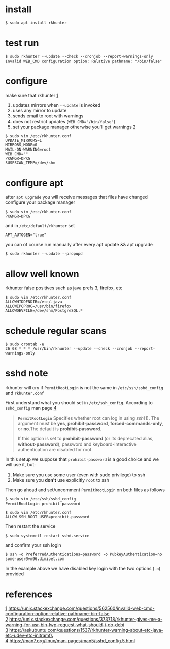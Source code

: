 # install
```
$ sudo apt install rkhunter
```
# test run
```
$ sudo rkhunter --update --check --cronjob --report-warnings-only
Invalid WEB_CMD configuration option: Relative pathname: "/bin/false"
```

# configure
make sure that rkhunter [1]  

1. updates mirrors when `--update` is invoked
2. uses any mirror to update
3. sends email to root with warnings
4. does not restrict updates (`WEB_CMD="/bin/false"`)
5. set your package manager otherwise you'll get warnings [2]

```
$ sudo vim /etc/rkhunter.conf
UPDATE_MIRRORS=1
MIRRORS_MODE=0
MAIL-ON-WARNING=root
WEB_CMD=""
PKGMGR=DPKG
SUSPSCAN_TEMP=/dev/shm
```

# configure apt
after `apt upgrade` you will receive messages that files have changed  
configure your package manager  

```
$ sudo vim /etc/rkhunter.conf
PKGMGR=DPKG
```
and in `/etc/default/rkhunter` set
```
APT_AUTOGEN="true"
```

you can of course run manually after every apt update && apt upgrade
```
$ sudo rkhunter --update --propupd
```

# allow well known
rkhunter false positives such as java prefs [3], firefox, etc

```
$ sudo vim /etc/rkhunter.conf
ALLOWHIDDENDIR=/etc/.java
ALLOWIPCPROC=/usr/bin/firefox
ALLOWDEVFILE=/dev/shm/PostgreSQL.*
```

# schedule regular scans
```
$ sudo crontab -e
26 08 * * * /usr/bin/rkhunter --update --check --cronjob --report-warnings-only

```

# sshd note
rkhunter will cry if `PermitRootLogin` is not the same in `/etc/ssh/sshd_config` and `rkhunter.conf`

First understand what you should set in `/etc/ssh_config`. According to `sshd_config` man page [4]  
> **`PermitRootLogin`** Specifies whether root can log in using *ssh*(1).  The
>  argument must be **yes**, **prohibit-password**, **forced-commands-only**, or **no**.The default is **prohibit-password**.  
>  
> If this option is set to **prohibit-password** (or its deprecated alias, **without-password**), password and keyboard-interactive authentication are disabled for root.  

In this setup we suppose that `prohibit-password` is a good choice and we will use it, but:
1. Make sure you use some user (even with sudo privilege) to ssh  
2. Make sure you **don't** use explicitly `root` to ssh  

Then go ahead and set/uncomment `PermitRootLogin` on both files as follows
```
$ sudo vim /etc/ssh/sshd_config
PermitRootLogin prohibit-password

$ sudo vim /etc/rkhunter.conf
ALLOW_SSH_ROOT_USER=prohibit-password
```

Then restart the service 
```
$ sudo systemctl restart sshd.service

```
and confirm your ssh login
```
$ ssh -o PreferredAuthentications=password -o PubkeyAuthentication=no some-user@vm96.dimipet.com
```
In the example above we have disabled key login with the two options (`-o`) provided

# references
[1] https://unix.stackexchange.com/questions/562560/invalid-web-cmd-configuration-option-relative-pathname-bin-false  
[2] https://unix.stackexchange.com/questions/373718/rkhunter-gives-me-a-warning-for-usr-bin-lwp-request-what-should-i-do-debi  
[3] https://askubuntu.com/questions/1537/rkhunter-warning-about-etc-java-etc-udev-etc-initramfs  
[4] https://man7.org/linux/man-pages/man5/sshd_config.5.html


[1]: https://unix.stackexchange.com/questions/562560/invalid-web-cmd-configuration-option-relative-pathname-bin-false
[2]: https://unix.stackexchange.com/questions/373718/rkhunter-gives-me-a-warning-for-usr-bin-lwp-request-what-should-i-do-debi
[3]: https://askubuntu.com/questions/1537/rkhunter-warning-about-etc-java-etc-udev-etc-initramfs
[4]: https://man7.org/linux/man-pages/man5/sshd_config.5.html

